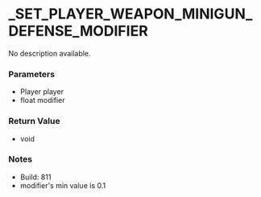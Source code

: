 # _SET_PLAYER_WEAPON_MINIGUN_DEFENSE_MODIFIER

No description available.

### Parameters
* Player player
* float modifier

### Return Value
* void

### Notes
* Build: 811
* modifier's min value is 0.1

